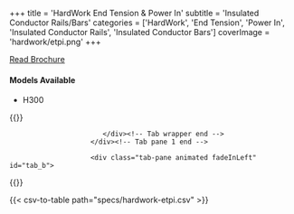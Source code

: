 +++
title = 'HardWork End Tension & Power In'
subtitle = 'Insulated Conductor Rails/Bars'
categories = ['HardWork', 'End Tension', 'Power In', 'Insulated Conductor Rails', 'Insulated Conductor Bars']
coverImage = 'hardwork/etpi.png'
+++

[Read Brochure](https://www.hardwork.com.tw/wp-content/uploads/2020/09/%E9%80%A3%E7%BA%8C%E5%9E%8B%E7%B5%95%E7%B7%A3%E5%AE%89%E5%85%A8%E9%9B%BB%E8%BB%8ConlyEnglish.pdf)

#### Models Available

* H300

{{<renderer>}}

</div>
                              </div><!-- Service 1 end -->

                           </div><!-- Tab wrapper end -->
                        </div><!-- Tab pane 1 end -->

                        <div class="tab-pane animated fadeInLeft" id="tab_b">
{{</renderer>}}

{{< csv-to-table path="specs/hardwork-etpi.csv" >}}
